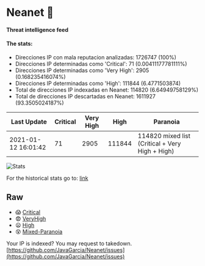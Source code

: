 # Neanet :hocho:
#### Threat intelligence feed
#### The stats:

- Direcciones IP con mala reputacion analizadas: 1726747 (100%)
- Direcciones IP determinadas como 'Critical':  71 (0.00411177781111%)
- Direcciones IP determinadas como 'Very High':  2905 (0.168235416074%)
- Direcciones IP determinadas como 'High':  111844 (6.4771503874)
- Total de direcciones IP indexadas en Neanet:  114820 (6.64949758129%)
- Total de direcciones IP descartadas en Neanet:  1611927 (93.3505024187%)

| Last Update | Critical | Very High | High | Paranoia |
| --- | --- | --- | --- | --- |
| 2021-01-12 16:01:42 | 71 | 2905 | 111844 | 114820 mixed list (Critical + Very High + High)|

![Stats](https://docs.google.com/spreadsheets/d/e/2PACX-1vSnaNMIXVabIpDJjufMlzH7poXnshF3mgd8Is1g9ytUEzVsP5my4Trn8f-xkoLLQ38xpL3HtmUexLo6/pubchart?oid=501124687&format=image)

For the historical stats go to: [link](/stats.csv)
## Raw
- :scream: [Critical](https://raw.githubusercontent.com/JavaGarcia/Neanet/master/blacklists/neanet_critical.txt)
- :fearful: [VeryHigh](https://raw.githubusercontent.com/JavaGarcia/Neanet/master/blacklists/neanet_veryHigh.txtt)
- :frowning: [High](https://raw.githubusercontent.com/JavaGarcia/Neanet/master/blacklists/neanet_high.txt)
- :dizzy_face: [Mixed-Paranoia](https://raw.githubusercontent.com/JavaGarcia/Neanet/master/blacklists/neanet_all.txt)


Your IP is indexed? You may request to takedown. [https://github.com/JavaGarcia/Neanet/issues](https://github.com/JavaGarcia/Neanet/issues)























































































































































































































































































































































































































































































































































































































































































































































































































































































































































































































































































































































































































































































































































































































































































































































































































































































































































































































































































































































































































































































































































































































































































































































































































































































































































































































































































































































































































































































































































































































































































































































































































































































































































































































































































































































































